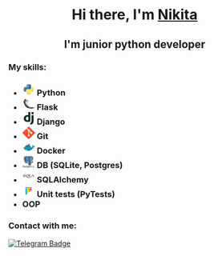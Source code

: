 <h1 align="center">Hi there, I'm <a href="https://daniilshat.ru/" target="_blank">Nikita</a> 
<h2 align="center">I'm junior python developer</h2>
<h3 align="left">My skills:</h3>
<h3 align="left"><ul>
    <li><img src="https://github.com/devicons/devicon/blob/master/icons/python/python-original.svg" width="25"> Python</li>
    <li><img src="https://github.com/devicons/devicon/blob/master/icons/flask/flask-original.svg" width="25"> Flask</li>
    <li><img src="https://github.com/devicons/devicon/blob/master/icons/django/django-plain.svg" width="25"> Django</li>
    <li><img src="https://github.com/devicons/devicon/blob/master/icons/git/git-original.svg" width="25"> Git</li>
    <li><img src="https://github.com/devicons/devicon/blob/master/icons/docker/docker-original.svg" width="25"> Docker</li>
    <li><img src="https://github.com/devicons/devicon/blob/master/icons/postgresql/postgresql-original-wordmark.svg" width="25"> DB (SQLite, Postgres)</li>
    <li><img src="https://github.com/devicons/devicon/blob/master/icons/sqlalchemy/sqlalchemy-original.svg" width="25"> SQLAlchemy</li>
    <li><img src="https://github.com/devicons/devicon/blob/master/icons/pytest/pytest-original.svg" width="25"> Unit tests (PyTests)</li>
    <li>OOP</li>
</ul></h3>

<div id="badges">
  <h3 align='left'>Contact with me:</h3>
    <a href="https://t.me/bchkrvn">
    <img src="https://img.shields.io/badge/Telegram-blue?style=for-the-badge&logo=telegram&logoColor=white" alt="Telegram Badge"/>
      </a>
</div>
